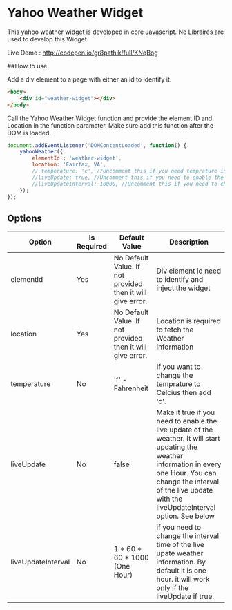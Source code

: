 # Yahoo Weather Widget

This yahoo weather widget is developed in core Javascript. No Libraires are used to develop this Widget.

Live Demo : http://codepen.io/gr8pathik/full/KNqBog

##How to use

Add a div element to a page with either an id to identify it.
```html
<body>
    <div id="weather-widget"></div>
</body>
```

Call the Yahoo Weather Widget function and provide the element ID and Location in the function paramater. Make sure add this function after the DOM is loaded.
```js
document.addEventListener('DOMContentLoaded', function() {
    yahooWeather({
        elementId : 'weather-widget',
        location: 'Fairfax, VA',
        // temperature: 'c', //Uncomment this if you need temprature in celcius
        //liveUpdate: true, //Uncomment this if you need to enable the live update of the weather. It will start updating the weather information in every one Hour.
        //liveUpdateInterval: 10000, //Uncomment this if you need to change the interval time of the live upate weather information. By default it is one hour. it will work only if the liveUpdate if true.
    });
});
```

## Options

|Option| Is Required | Default Value | Description |
|------|-------------|---------------|-------------|
| elementId | Yes | No Default Value. If not provided then it will give error. | Div element id need to identify and inject the widget
| location | Yes | No Default Value. If not provided then it will give error. | Location is required to fetch the Weather information
| temperature | No | 'f' - Fahrenheit | If you want to change the temprature to Celcius then add 'c'.
| liveUpdate | No | false | Make it true if you need to enable the live update of the weather. It will start updating the weather information in every one Hour. You can change the interval of the live update with the liveUpdateInterval option. See below
| liveUpdateInterval | No | 1 * 60 * 60 * 1000 (One Hour) | if you need to change the interval time of the live upate weather information. By default it is one hour. it will work only if the liveUpdate if true.
